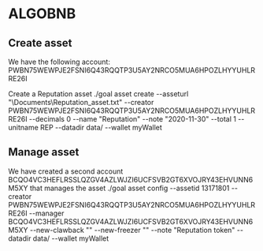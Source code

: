 # ALGOBNB

## Create asset

We have the following account: PWBN75WEWPJE2FSNI6Q43RQQTP3U5AY2NRCO5MUA6HPOZLHYYUHLRRE26I

Create a Reputation asset
./goal asset create --asseturl "\Documents\Reputation_asset.txt" --creator PWBN75WEWPJE2FSNI6Q43RQQTP3U5AY2NRCO5MUA6HPOZLHYYUHLRRE26I --decimals 0 --name "Reputation" --note "2020-11-30" --total 1 --unitname REP --datadir data/ --wallet myWallet

## Manage asset

We have created a second account BCQO4VC3HEFLRSSLQZGV4AZLWJZI6UCFSVB2GT6XVOJRY43EHVUNN6M5XY that manages the asset
./goal asset config --assetid 13171801 --creator PWBN75WEWPJE2FSNI6Q43RQQTP3U5AY2NRCO5MUA6HPOZLHYYUHLRRE26I --manager BCQO4VC3HEFLRSSLQZGV4AZLWJZI6UCFSVB2GT6XVOJRY43EHVUNN6M5XY --new-clawback "" --new-freezer "" --note "Reputation token" --datadir data/ --wallet myWallet
